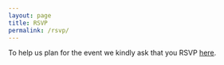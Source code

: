 ```yaml
---
layout: page
title: RSVP 
permalink: /rsvp/
---
```


To help us plan for the event we kindly ask that you RSVP 
[here](https://docs.google.com/forms/d/e/1FAIpQLScfSkEtQgOfG8tVcTPMNbtvuWKJ_ckFFUSJz_TbEmbnUQXr8w/viewform).




